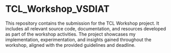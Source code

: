 # TCL_Workshop_VSDIAT
This repository contains the submission for the TCL Workshop project. It includes all relevant source code, documentation, and resources developed as part of the workshop activities. The project showcases my implementation, experimentation, and insights gained throughout the workshop, aligned with the provided guidelines and deadline.
